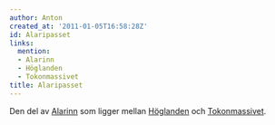```yaml
---
author: Anton
created_at: '2011-01-05T16:58:28Z'
id: Alaripasset
links:
  mention:
  - Alarinn
  - Höglanden
  - Tokonmassivet
title: Alaripasset
---
```


Den del av [Alarinn] som ligger mellan [Höglanden] och [Tokonmassivet].

  [Alarinn]: Alarinn
  [Höglanden]: Höglanden
  [Tokonmassivet]: Tokonmassivet
